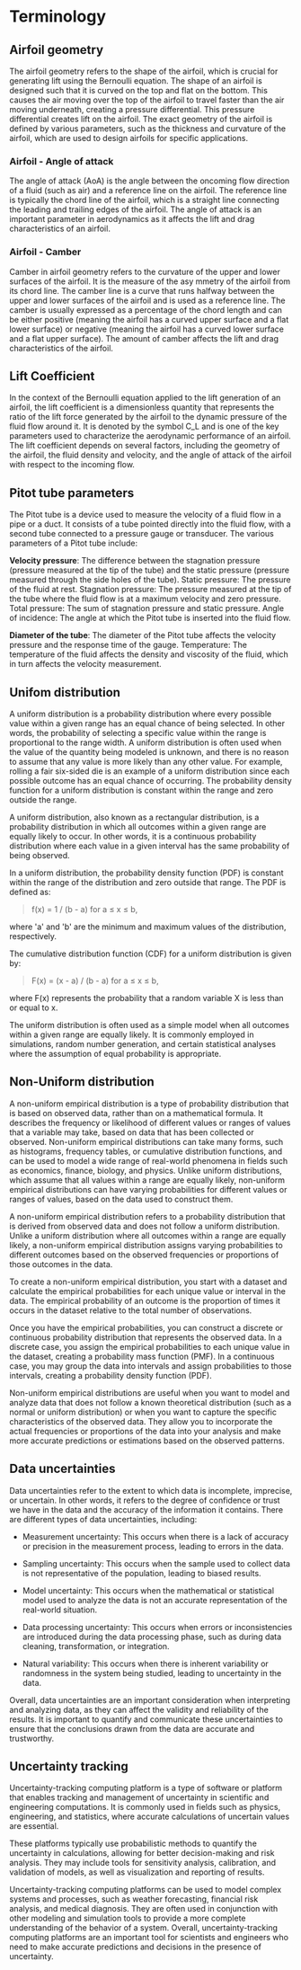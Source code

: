# Terminology

## Airfoil geometry

The airfoil geometry refers to the shape of the airfoil, which is crucial for generating lift using the Bernoulli equation. The shape of an airfoil is designed such that it is curved on the top and flat on the bottom. This causes the air moving over the top of the airfoil to travel faster than the air moving underneath, creating a pressure differential. This pressure differential creates lift on the airfoil. The exact geometry of the airfoil is defined by various parameters, such as the thickness and curvature of the airfoil, which are used to design airfoils for specific applications.

### Airfoil - Angle of attack

The angle of attack (AoA) is the angle between the oncoming flow direction of a fluid (such as air) and a reference line on the airfoil. The reference line is typically the chord line of the airfoil, which is a straight line connecting the leading and trailing edges of the airfoil. The angle of attack is an important parameter in aerodynamics as it affects the lift and drag characteristics of an airfoil.

### Airfoil - Camber

Camber in airfoil geometry refers to the curvature of the upper and lower surfaces of the airfoil. It is the measure of the asy
mmetry of the airfoil from its chord line. The camber line is a curve that runs halfway between the upper and lower surfaces of the airfoil and is used as a reference line. The camber is usually expressed as a percentage of the chord length and can be either positive (meaning the airfoil has a curved upper surface and a flat lower surface) or negative (meaning the airfoil has a curved lower surface and a flat upper surface). The amount of camber affects the lift and drag characteristics of the airfoil.

## Lift Coefficient

In the context of the Bernoulli equation applied to the lift generation of an airfoil, the lift coefficient is a dimensionless quantity that represents the ratio of the lift force generated by the airfoil to the dynamic pressure of the fluid flow around it. It is denoted by the symbol C_L and is one of the key parameters used to characterize the aerodynamic performance of an airfoil. The lift coefficient depends on several factors, including the geometry of the airfoil, the fluid density and velocity, and the angle of attack of the airfoil with respect to the incoming flow.

## Pitot tube parameters

The Pitot tube is a device used to measure the velocity of a fluid flow in a pipe or a duct. It consists of a tube pointed directly into the fluid flow, with a second tube connected to a pressure gauge or transducer. The various parameters of a Pitot tube include:

**Velocity pressure**: The difference between the stagnation pressure (pressure measured at the tip of the tube) and the static pressure (pressure measured through the side holes of the tube).
Static pressure: The pressure of the fluid at rest.
Stagnation pressure: The pressure measured at the tip of the tube where the fluid flow is at a maximum velocity and zero pressure.
Total pressure: The sum of stagnation pressure and static pressure.
Angle of incidence: The angle at which the Pitot tube is inserted into the fluid flow.

**Diameter of the tube**: The diameter of the Pitot tube affects the velocity pressure and the response time of the gauge.
Temperature: The temperature of the fluid affects the density and viscosity of the fluid, which in turn affects the velocity measurement.

## Unifom distribution

A uniform distribution is a probability distribution where every possible value within a given range has an equal chance of being selected. In other words, the probability of selecting a specific value within the range is proportional to the range width. A uniform distribution is often used when the value of the quantity being modeled is unknown, and there is no reason to assume that any value is more likely than any other value. For example, rolling a fair six-sided die is an example of a uniform distribution since each possible outcome has an equal chance of occurring. The probability density function for a uniform distribution is constant within the range and zero outside the range.

A uniform distribution, also known as a rectangular distribution, is a probability distribution in which all outcomes within a given range are equally likely to occur. In other words, it is a continuous probability distribution where each value in a given interval has the same probability of being observed.

In a uniform distribution, the probability density function (PDF) is constant within the range of the distribution and zero outside that range. The PDF is defined as:

> f(x) = 1 / (b - a) for a ≤ x ≤ b,

where 'a' and 'b' are the minimum and maximum values of the distribution, respectively.

The cumulative distribution function (CDF) for a uniform distribution is given by:

> F(x) = (x - a) / (b - a) for a ≤ x ≤ b,

where F(x) represents the probability that a random variable X is less than or equal to x.

The uniform distribution is often used as a simple model when all outcomes within a given range are equally likely. It is commonly employed in simulations, random number generation, and certain statistical analyses where the assumption of equal probability is appropriate.

## Non-Uniform distribution

A non-uniform empirical distribution is a type of probability distribution that is based on observed data, rather than on a mathematical formula. It describes the frequency or likelihood of different values or ranges of values that a variable may take, based on data that has been collected or observed. Non-uniform empirical distributions can take many forms, such as histograms, frequency tables, or cumulative distribution functions, and can be used to model a wide range of real-world phenomena in fields such as economics, finance, biology, and physics. Unlike uniform distributions, which assume that all values within a range are equally likely, non-uniform empirical distributions can have varying probabilities for different values or ranges of values, based on the data used to construct them.

A non-uniform empirical distribution refers to a probability distribution that is derived from observed data and does not follow a uniform distribution. Unlike a uniform distribution where all outcomes within a range are equally likely, a non-uniform empirical distribution assigns varying probabilities to different outcomes based on the observed frequencies or proportions of those outcomes in the data.

To create a non-uniform empirical distribution, you start with a dataset and calculate the empirical probabilities for each unique value or interval in the data. The empirical probability of an outcome is the proportion of times it occurs in the dataset relative to the total number of observations.

Once you have the empirical probabilities, you can construct a discrete or continuous probability distribution that represents the observed data. In a discrete case, you assign the empirical probabilities to each unique value in the dataset, creating a probability mass function (PMF). In a continuous case, you may group the data into intervals and assign probabilities to those intervals, creating a probability density function (PDF).

Non-uniform empirical distributions are useful when you want to model and analyze data that does not follow a known theoretical distribution (such as a normal or uniform distribution) or when you want to capture the specific characteristics of the observed data. They allow you to incorporate the actual frequencies or proportions of the data into your analysis and make more accurate predictions or estimations based on the observed patterns.

## Data uncertainties

Data uncertainties refer to the extent to which data is incomplete, imprecise, or uncertain. In other words, it refers to the degree of confidence or trust we have in the data and the accuracy of the information it contains. There are different types of data uncertainties, including:

- Measurement uncertainty: This occurs when there is a lack of accuracy or precision in the measurement process, leading to errors in the data.

- Sampling uncertainty: This occurs when the sample used to collect data is not representative of the population, leading to biased results.

- Model uncertainty: This occurs when the mathematical or statistical model used to analyze the data is not an accurate representation of the real-world situation.

- Data processing uncertainty: This occurs when errors or inconsistencies are introduced during the data processing phase, such as during data cleaning, transformation, or integration.

- Natural variability: This occurs when there is inherent variability or randomness in the system being studied, leading to uncertainty in the data.

Overall, data uncertainties are an important consideration when interpreting and analyzing data, as they can affect the validity and reliability of the results. It is important to quantify and communicate these uncertainties to ensure that the conclusions drawn from the data are accurate and trustworthy.

## Uncertainty tracking

Uncertainty-tracking computing platform is a type of software or platform that enables tracking and management of uncertainty in scientific and engineering computations. It is commonly used in fields such as physics, engineering, and statistics, where accurate calculations of uncertain values are essential.

These platforms typically use probabilistic methods to quantify the uncertainty in calculations, allowing for better decision-making and risk analysis. They may include tools for sensitivity analysis, calibration, and validation of models, as well as visualization and reporting of results.

Uncertainty-tracking computing platforms can be used to model complex systems and processes, such as weather forecasting, financial risk analysis, and medical diagnosis. They are often used in conjunction with other modeling and simulation tools to provide a more complete understanding of the behavior of a system.
Overall, uncertainty-tracking computing platforms are an important tool for scientists and engineers who need to make accurate predictions and decisions in the presence of uncertainty.
